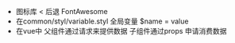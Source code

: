 - 图标库
  < 后退
    FontAwesome
- 在common/styl/variable.styl
  全局变量
  $name = value
- 在vue中 父组件通过请求来提供数据 子组件通过props 申请消费数据